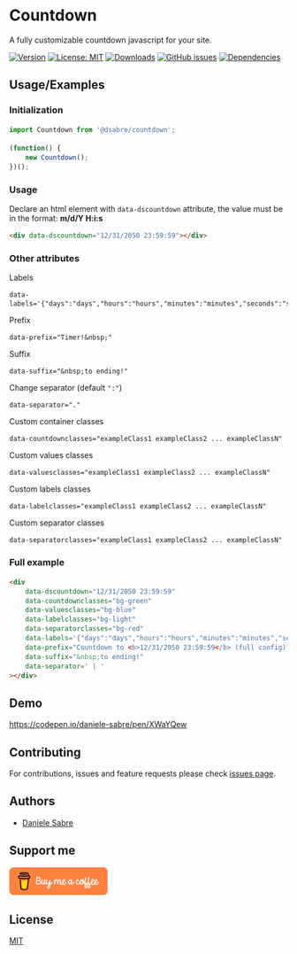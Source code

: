 
# Countdown

A fully customizable countdown javascript for your site.

[![Version](https://img.shields.io/npm/v/@dsabre/countdown?style=for-the-badge)](https://www.npmjs.com/package/@dsabre/countdown)
[![License: MIT](https://img.shields.io/npm/l/@dsabre/countdown?registry_uri=https%3A%2F%2Fregistry.npmjs.org&style=for-the-badge)](https://github.com/dsabre/countdown/blob/main/LICENSE)
[![Downloads](https://img.shields.io/npm/dw/@dsabre/countdown?style=for-the-badge)](https://www.npmjs.com/package/@dsabre/countdown)
[![GitHub issues](https://img.shields.io/github/issues-raw/dsabre/countdown?style=for-the-badge)](https://github.com/dsabre/countdown/issues)
[![Dependencies](https://img.shields.io/librariesio/release/npm/@dsabre/countdown?style=for-the-badge)](https://www.npmjs.com/package/@dsabre/countdown)


## Usage/Examples

### Initialization

```javascript
import Countdown from '@dsabre/countdown';

(function() {
    new Countdown();
})();
```

### Usage

Declare an html element with `data-dscountdown` attribute, the value must be in the format: **m/d/Y H:i:s**

```html
<div data-dscountdown="12/31/2050 23:59:59"></div>
```

### Other attributes

Labels

```
data-labels='{"days":"days","hours":"hours","minutes":"minutes","seconds":"seconds"}'
```

Prefix

```
data-prefix="Timer!&nbsp;"
```

Suffix

```
data-suffix="&nbsp;to ending!"
```

Change separator (default `":"`)

```
data-separator="."
```

Custom container classes

```
data-countdownclasses="exampleClass1 exampleClass2 ... exampleClassN"
```

Custom values classes

```
data-valuesclasses="exampleClass1 exampleClass2 ... exampleClassN"
```

Custom labels classes

```
data-labelclasses="exampleClass1 exampleClass2 ... exampleClassN"
```

Custom separator classes

```
data-separatorclasses="exampleClass1 exampleClass2 ... exampleClassN"
```

### Full example

```html
<div
    data-dscountdown="12/31/2050 23:59:59"
    data-countdownclasses="bg-green"
    data-valuesclasses="bg-blue"
    data-labelclasses="bg-light"
    data-separatorclasses="bg-red"
    data-labels='{"days":"days","hours":"hours","minutes":"minutes","seconds":"seconds"}'
    data-prefix="Countdown to <b>12/31/2050 23:59:59</b> (full config):&nbsp;"
    data-suffix="&nbsp;to ending!"
    data-separator=' | '
></div>
```


## Demo

https://codepen.io/daniele-sabre/pen/XWaYQew


## Contributing

For contributions, issues and feature requests please check [issues page](https://github.com/dsabre/countdown/issues).


## Authors

- [Daniele Sabre](https://github.com/dsabre)


## Support me
<a href="https://www.buymeacoffee.com/daniele.sabre" target="_blank">
  <img src="https://raw.githubusercontent.com/dsabre/dsabre/main/images/bmc.png" alt="Buy Me a Coffee" title="Buy Me a Coffee" height="50" />
</a>


## License

[MIT](https://choosealicense.com/licenses/mit/)

